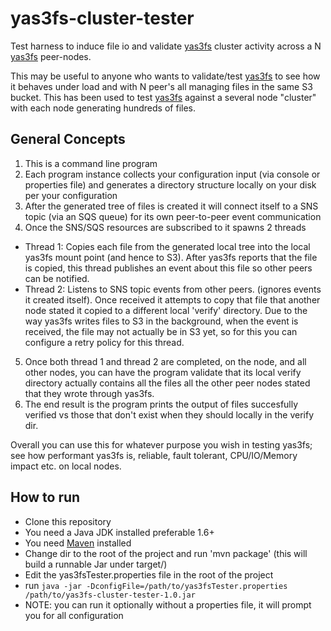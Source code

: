 yas3fs-cluster-tester
=====================

Test harness to induce file io and validate [yas3fs](https://github.com/danilop/yas3fs) cluster activity across a N [yas3fs](https://github.com/danilop/yas3fs) peer-nodes.

This may be useful to anyone who wants to validate/test [yas3fs](https://github.com/danilop/yas3fs) to see how it behaves under load and with N peer's all managing files in the same S3 bucket. This has been used to test [yas3fs](https://github.com/danilop/yas3fs) against a several node "cluster" with each node generating hundreds of files.

## General Concepts

1. This is a command line program
2. Each program instance collects your configuration input (via console or properties file) and generates a directory structure locally on your disk per your configuration
3. After the generated tree of files is created it will connect itself to a SNS topic (via an SQS queue) for its own peer-to-peer event communication
4. Once the SNS/SQS resources are subscribed to it spawns 2 threads
  * Thread 1: Copies each file from the generated local tree into the local yas3fs mount point (and hence to S3). After yas3fs reports that the file is copied, this thread publishes an event about this file so other peers can be notified.
  * Thread 2: Listens to SNS topic events from other peers. (ignores events it created itself). Once received it attempts to copy that file that another node stated it copied to a different local 'verify' directory. Due to the way yas3fs writes files to S3 in the background, when the event is received, the file may not actually be in S3 yet, so for this you can configure a retry policy for this thread.
5. Once both thread 1 and thread 2 are completed, on the node, and all other nodes, you can have the program validate that its local verify directory actually contains all the files all the other peer nodes stated that they wrote through yas3fs. 
6. The end result is the program prints the output of files succesfully verified vs those that don't exist when they should locally in the verify dir.

Overall you can use this for whatever purpose you wish in testing yas3fs; see how performant yas3fs is, reliable, fault tolerant, CPU/IO/Memory impact etc. on local nodes.

## How to run

* Clone this repository
* You need a Java JDK installed preferable 1.6+
* You need [Maven](http://maven.apache.org/) installed
* Change dir to the root of the project and run 'mvn package' (this will build a runnable Jar under target/)
* Edit the yas3fsTester.properties file in the root of the project
* run `java -jar -DconfigFile=/path/to/yas3fsTester.properties /path/to/yas3fs-cluster-tester-1.0.jar`
* NOTE: you can run it optionally without a properties file, it will prompt you for all configuration
